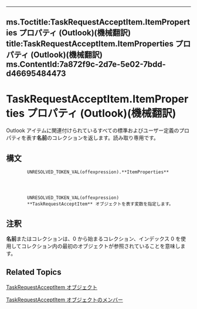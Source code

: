 

---
ms.Toctitle:TaskRequestAcceptItem.ItemProperties プロパティ (Outlook)(機械翻訳)
title:TaskRequestAcceptItem.ItemProperties プロパティ (Outlook)(機械翻訳)
ms.ContentId:7a872f9c-2d7e-5e02-7bdd-d46695484473
---
# TaskRequestAcceptItem.ItemProperties プロパティ (Outlook)(機械翻訳)




Outlook アイテムに関連付けられているすべての標準およびユーザー定義のプロパティを表す**名前**のコレクションを返します。読み取り専用です。

## 構文

            UNRESOLVED_TOKEN_VAL(offexpression).**ItemProperties**




            UNRESOLVED_TOKEN_VAL(offexpression)
            **TaskRequestAcceptItem** オブジェクトを表す変数を指定します。



## 注釈
**名前**またはコレクションは、0 から始まるコレクション、インデックス 0 を使用してコレクション内の最初のオブジェクトが参照されていることを意味します。



## Related Topics

[TaskRequestAcceptItem オブジェクト](a2905f72-0a67-b07d-7f85-84fe4de17c25.md)

[TaskRequestAcceptItem オブジェクトのメンバー](fe91c4cc-f505-11d8-0d0a-84fc4d355651.md)




